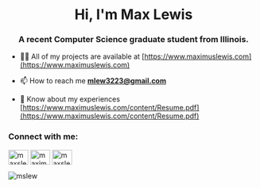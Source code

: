 <h1 align="center">Hi, I'm Max Lewis</h1>
<h3 align="center">A recent Computer Science graduate student from Illinois.</h3>

- 👨‍💻 All of my projects are available at [https://www.maximuslewis.com](https://www.maximuslewis.com)

- 📫 How to reach me **mlew3223@gmail.com**

- 📄 Know about my experiences [https://www.maximuslewis.com/content/Resume.pdf](https://www.maximuslewis.com/content/Resume.pdf)

<h3 align="left">Connect with me:</h3>
<p align="left">
<a href="https://twitter.com/maxslewis" target="blank"><img align="center" src="https://raw.githubusercontent.com/rahuldkjain/github-profile-readme-generator/master/src/images/icons/Social/twitter.svg" alt="maxslewis" height="30" width="40" /></a>
<a href="https://linkedin.com/in/maximuslewis" target="blank"><img align="center" src="https://raw.githubusercontent.com/rahuldkjain/github-profile-readme-generator/master/src/images/icons/Social/linked-in-alt.svg" alt="maximuslewis" height="30" width="40" /></a>
<a href="https://instagram.com/maxslewis" target="blank"><img align="center" src="https://raw.githubusercontent.com/rahuldkjain/github-profile-readme-generator/master/src/images/icons/Social/instagram.svg" alt="maxslewis" height="30" width="40" /></a>
</p>

<p><img align="center" src="https://github-readme-stats.vercel.app/api/top-langs?username=mslew&show_icons=true&locale=en&layout=compact" alt="mslew" /></p>

